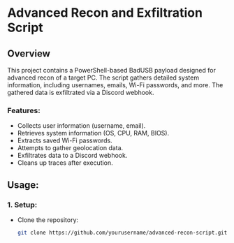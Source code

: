 # Advanced Recon and Exfiltration Script

## Overview
This project contains a PowerShell-based BadUSB payload designed for advanced recon of a target PC. The script gathers detailed system information, including usernames, emails, Wi-Fi passwords, and more. The gathered data is exfiltrated via a Discord webhook.

### **Features:**
- Collects user information (username, email).
- Retrieves system information (OS, CPU, RAM, BIOS).
- Extracts saved Wi-Fi passwords.
- Attempts to gather geolocation data.
- Exfiltrates data to a Discord webhook.
- Cleans up traces after execution.

## **Usage:**

### **1. Setup:**
- Clone the repository:
  ```bash
  git clone https://github.com/yourusername/advanced-recon-script.git
